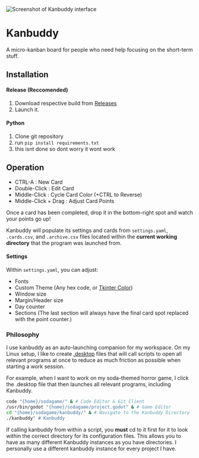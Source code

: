 ![Screenshot of Kanbuddy interface]()

# Kanbuddy
A micro-kanban board for people who need help focusing on the short-term stuff.

## Installation

#### Release (Reccomended)
1. Download respective build from [Releases](https://github.com/Nosler/kanbuddy/releases)
2. Launch it.

#### Python
1. Clone git repository
2. run ```pip install requirements.txt```
3. this isnt done so dont worry it wont work

## Operation
- CTRL-A : New Card
- Double-Click : Edit Card
- Middle-Click : Cycle Card Color (+CTRL to Reverse)
- Middle-Click + Drag : Adjust Card Points

Once a card has been completed, drop it in the bottom-right spot and watch your points go up!

Kanbuddy will populate its settings and cards from ``settings.yaml``, ``.cards.csv``, and ``.archive.csv`` files located within the **current working directory** that the program was launched from.

#### Settings
Within ``settings.yaml``, you can adjust:
- Fonts
- Custom Theme (Any hex code, or [Tkinter Color](https://www.wikipython.com/wp-content/uploads/Color-chart-capture-082321.jpg))
- Window size
- Margin/Header size
- Day counter
- Sections (The last section will always have the final card spot replaced with the point counter.)

### Philosophy
I use kanbuddy as an auto-launching companion for my workspace. On my Linux setup, I like to create [.desktop](https://wiki.archlinux.org/title/Desktop_entries) files that will call scripts to open all relevant programs at once to reduce as much friction as possible when starting a work session.

For example, when I want to work on my soda-themed horror game, I click the .desktop file that then launches all relevant programs, including Kanbuddy.
```bash
code "{home}/sodagame/" & # Code Editor & Git Client 
/usr/bin/godot "{home}/sodagame/project.godot" & # Game Editor
cd "{home}/sodagame/kanbuddy/" & # Navigate to the Kanbuddy Directory
./kanbuddy" # Kanbuddy
```
 If calling kanbuddy from within a script, you **must** cd to it first for it to look within the correct directory for its configuration files. This allows you to have as many different Kanbuddy instances as you have directories. I personally use a different kanbuddy instance for every project I have.

